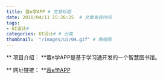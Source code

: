 ```yaml
---
title: 蓉e学APP # 文章标题  
date: 2018/04/11 15:26:25  # 文章发表时间
tags:
- UI设计#
categories: UI设计# # 分类
thumbnail:  "/images/ui/04.gif" # 略缩图
---
```

** 项目介绍： **蓉e学APP是基于学习通开发的一个智慧图书馆。

** 网址链接： **[蓉e学APP](https://apps.apple.com/cn/app/%E8%93%89e%E5%AD%A6/id1308835942)